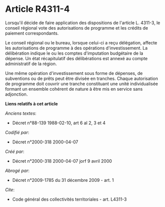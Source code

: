 # Article R4311-4

Lorsqu'il décide de faire application des dispositions de l'article L. 4311-3, le conseil régional vote des autorisations de
programme et les crédits de paiement correspondants.

Le conseil régional ou le bureau, lorsque celui-ci a reçu délégation, affecte les autorisations de programme à des opérations
d'investissement. La délibération indique le ou les comptes d'imputation budgétaire de la dépense. Un état récapitulatif des
délibérations est annexé au compte administratif de la région.

Une même opération d'investissement sous forme de dépenses, de subventions ou de prêts peut être divisée en tranches. Chaque
autorisation de programme doit couvrir une tranche constituant une unité individualisée formant un ensemble cohérent de
nature à être mis en service sans adjonction.

**Liens relatifs à cet article**

_Anciens textes_:

  - Décret n°88-139 1988-02-10, art 6 al 2, 3 et 4

_Codifié par_:

  - Décret n°2000-318 2000-04-07

_Créé par_:

  - Décret n°2000-318 2000-04-07 jorf 9 avril 2000

_Abrogé par_:

  - Décret n°2009-1785 du 31 décembre 2009 - art. 1

_Cite_:

  - Code général des collectivités territoriales - art. L4311-3
